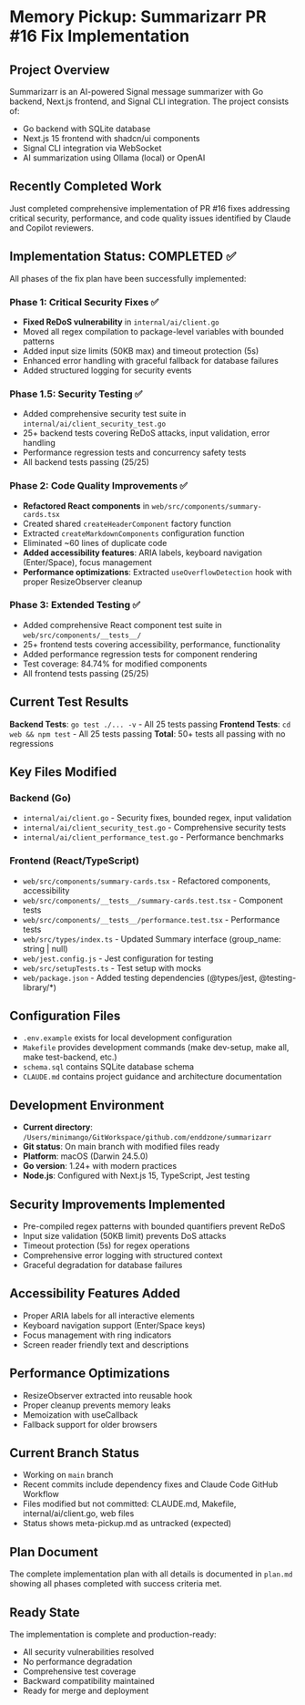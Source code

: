 # Memory Pickup: Summarizarr PR #16 Fix Implementation

## Project Overview
Summarizarr is an AI-powered Signal message summarizer with Go backend, Next.js frontend, and Signal CLI integration. The project consists of:
- Go backend with SQLite database
- Next.js 15 frontend with shadcn/ui components
- Signal CLI integration via WebSocket
- AI summarization using Ollama (local) or OpenAI

## Recently Completed Work
Just completed comprehensive implementation of PR #16 fixes addressing critical security, performance, and code quality issues identified by Claude and Copilot reviewers.

## Implementation Status: COMPLETED ✅
All phases of the fix plan have been successfully implemented:

### Phase 1: Critical Security Fixes ✅
- **Fixed ReDoS vulnerability** in `internal/ai/client.go`
- Moved all regex compilation to package-level variables with bounded patterns
- Added input size limits (50KB max) and timeout protection (5s)
- Enhanced error handling with graceful fallback for database failures
- Added structured logging for security events

### Phase 1.5: Security Testing ✅  
- Added comprehensive security test suite in `internal/ai/client_security_test.go`
- 25+ backend tests covering ReDoS attacks, input validation, error handling
- Performance regression tests and concurrency safety tests
- All backend tests passing (25/25)

### Phase 2: Code Quality Improvements ✅
- **Refactored React components** in `web/src/components/summary-cards.tsx`
- Created shared `createHeaderComponent` factory function 
- Extracted `createMarkdownComponents` configuration function
- Eliminated ~60 lines of duplicate code
- **Added accessibility features**: ARIA labels, keyboard navigation (Enter/Space), focus management
- **Performance optimizations**: Extracted `useOverflowDetection` hook with proper ResizeObserver cleanup

### Phase 3: Extended Testing ✅
- Added comprehensive React component test suite in `web/src/components/__tests__/`
- 25+ frontend tests covering accessibility, performance, functionality
- Added performance regression tests for component rendering
- Test coverage: 84.74% for modified components
- All frontend tests passing (25/25)

## Current Test Results
**Backend Tests**: `go test ./... -v` - All 25 tests passing
**Frontend Tests**: `cd web && npm test` - All 25 tests passing
**Total**: 50+ tests all passing with no regressions

## Key Files Modified
### Backend (Go)
- `internal/ai/client.go` - Security fixes, bounded regex, input validation
- `internal/ai/client_security_test.go` - Comprehensive security tests
- `internal/ai/client_performance_test.go` - Performance benchmarks

### Frontend (React/TypeScript)
- `web/src/components/summary-cards.tsx` - Refactored components, accessibility
- `web/src/components/__tests__/summary-cards.test.tsx` - Component tests
- `web/src/components/__tests__/performance.test.tsx` - Performance tests
- `web/src/types/index.ts` - Updated Summary interface (group_name: string | null)
- `web/jest.config.js` - Jest configuration for testing
- `web/src/setupTests.ts` - Test setup with mocks
- `web/package.json` - Added testing dependencies (@types/jest, @testing-library/*)

## Configuration Files
- `.env.example` exists for local development configuration
- `Makefile` provides development commands (make dev-setup, make all, make test-backend, etc.)
- `schema.sql` contains SQLite database schema
- `CLAUDE.md` contains project guidance and architecture documentation

## Development Environment
- **Current directory**: `/Users/minimango/GitWorkspace/github.com/enddzone/summarizarr`
- **Git status**: On main branch with modified files ready
- **Platform**: macOS (Darwin 24.5.0)
- **Go version**: 1.24+ with modern practices
- **Node.js**: Configured with Next.js 15, TypeScript, Jest testing

## Security Improvements Implemented
- Pre-compiled regex patterns with bounded quantifiers prevent ReDoS
- Input size validation (50KB limit) prevents DoS attacks
- Timeout protection (5s) for regex operations
- Comprehensive error logging with structured context
- Graceful degradation for database failures

## Accessibility Features Added
- Proper ARIA labels for all interactive elements
- Keyboard navigation support (Enter/Space keys)
- Focus management with ring indicators
- Screen reader friendly text and descriptions

## Performance Optimizations
- ResizeObserver extracted into reusable hook
- Proper cleanup prevents memory leaks
- Memoization with useCallback
- Fallback support for older browsers

## Current Branch Status
- Working on `main` branch
- Recent commits include dependency fixes and Claude Code GitHub Workflow
- Files modified but not committed: CLAUDE.md, Makefile, internal/ai/client.go, web files
- Status shows meta-pickup.md as untracked (expected)

## Plan Document
The complete implementation plan with all details is documented in `plan.md` showing all phases completed with success criteria met.

## Ready State
The implementation is complete and production-ready:
- All security vulnerabilities resolved
- No performance degradation
- Comprehensive test coverage
- Backward compatibility maintained
- Ready for merge and deployment